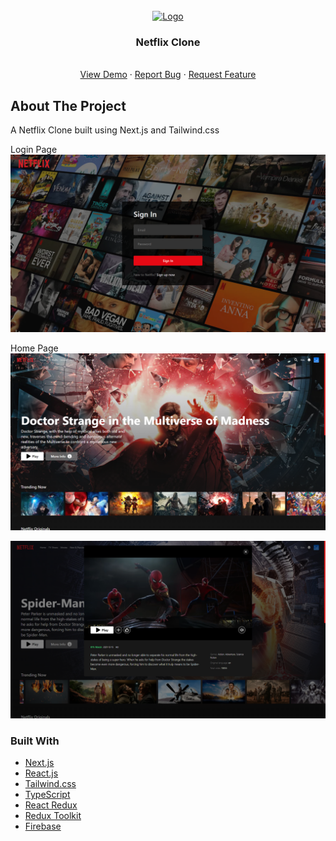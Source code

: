 <div id="top"></div>

<!-- PROJECT LOGO -->
<br />
<div align="center">
  <a href="https://github.com/othneildrew/Best-README-Template">
    <img src="https://rb.gy/ulxxee" alt="Logo" width="300">
  </a>

  <h3 align="center">Netflix Clone</h3>

  <p align="center">
    <!-- A Netflix Clone -->
    <!-- <br /> -->
    <br />
    <a href="https://netflix-clone-git-main-samueldenzil.vercel.app/">View Demo</a>
    ·
    <a href="https://github.com/samueldenzil/netflix-clone/issues">Report Bug</a>
    ·
    <a href="https://github.com/samueldenzil/netflix-clone/issues">Request Feature</a>
  </p>
</div>

<!-- ABOUT THE PROJECT -->

## About The Project

A Netflix Clone built using Next.js and Tailwind.css

Login Page
[![Netflix Clone UI][product-screenshot1]](https://netflix-clone-git-main-samueldenzil.vercel.app/)

Home Page
[![Netflix Clone UI][product-screenshot2]](https://netflix-clone-git-main-samueldenzil.vercel.app/)

[![Netflix Clone UI][product-screenshot3]](https://netflix-clone-git-main-samueldenzil.vercel.app/)

### Built With

<!-- TAILWIND CSS
👉 NEXTJS SSR (Server Side Rendering)
👉 TMDB API
👉 FIREBASE V9 SDK
👉 FIREBASE AUTHENTICATION
👉 VERCEL HOSTING (How to deploy)
👉 RECOIL (State management within React)
 -->

- [Next.js](https://nextjs.org/)
- [React.js](https://reactjs.org/)
- [Tailwind.css](https://tailwindcss.com/)
- [TypeScript](https://www.typescriptlang.org/)
- [React Redux](https://react-redux.js.org/)
- [Redux Toolkit](https://redux-toolkit.js.org/)
- [Firebase](https://firebase.google.com/)

[product-screenshot1]: images/screenshot1.png
[product-screenshot2]: images/screenshot2.png
[product-screenshot3]: images/screenshot3.png
